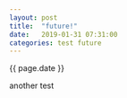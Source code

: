 ```yaml
---
layout: post
title:  "future!"
date:   2019-01-31 07:31:00
categories: test future
---
```


{{ page.date }}

another test

